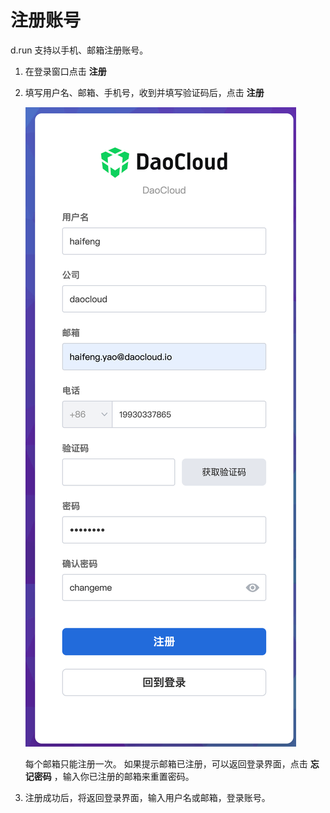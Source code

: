 # 注册账号

d.run 支持以手机、邮箱注册账号。

1. 在登录窗口点击 **注册**
1. 填写用户名、邮箱、手机号，收到并填写验证码后，点击 **注册**

    ![填写注册信息](./images/regis01.png)

    每个邮箱只能注册一次。
    如果提示邮箱已注册，可以返回登录界面，点击 **忘记密码** ，输入你已注册的邮箱来重置密码。

1. 注册成功后，将返回登录界面，输入用户名或邮箱，登录账号。
